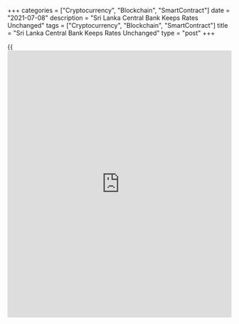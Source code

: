 +++
categories = ["Cryptocurrency", "Blockchain", "SmartContract"]
date = "2021-07-08"
description = "Sri Lanka Central Bank Keeps Rates Unchanged"
tags = ["Cryptocurrency", "Blockchain", "SmartContract"]
title = "Sri Lanka Central Bank Keeps Rates Unchanged"
type = "post"
+++

{{<iframe id="large-banner" src="https://www.bounty.group/#slide=4.0" width="100%" height="600" scrolling="no" style="border: 0px solid rgb(216, 221, 230); border-radius: 3px;">}}

Sri Lanka's central bank left its key interest rates unchanged, as
widely expected, on Thursday.

The Monetary Board of the Central Bank of Sri Lanka decided to hold the
Standing Deposit Facility Rate and the Standing Lending Facility Rate of
the central bank at their current levels of 4.50 percent and 5.50
percent, respectively.  
  
The bank had last reduced the rate by 100 basis points in July 2020.

The [economy][1] is forecast to grow around 5 percent this year with the
removal of mobility restrictions, the bank said. The upward momentum of
economic activity is envisaged to sustain over the medium term.

The central bank expects inflation to remain broadly within the desired
target range of 4-6 percent in the remainder of 2021.

The envisaged improvements in aggregate demand conditions together with
the likely increases in global commodity prices may generate some
inflationary pressures over the medium term, the board observed.

Such pressures will be mitigated through timely [policy](https://www.fintechee.com/policy/) intervention by
the central bank, thereby ensuring the maintenance of inflation in mid-
single digit levels over the medium term, the bank said.

The bank added that it stands ready to take appropriate measures, as and
when necessary, with the aim of maintaining inflation in the targeted
4-6 percent range.

For comments and feedback [contact](https://www.playgroundfx.com/contact/): editorial@rtt[news](https://www.letsplayfx.com/blog/forex-news-website/).com

[Economic News][1]

 **What parts of the world are seeing the best (and worst) economic
performances lately? Click[here][2] to check out our [Econ Scorecard][2]
and find out! See up-to-the-moment [ranking](https://www.playgroundfx.com/blog/crypto-exchange-ranking/)s for the best and worst
performers in [GDP][3], [unemployment rate][4], [inflation][5] and much
more.**

   1. www.rtt[news](https://www.letsplayfx.com/blog/forex-news-website/).com/Content/EconomicNews.aspx
   2. www.rtt[news](https://www.letsplayfx.com/blog/forex-news-website/).com/economic-scorecard/world-rank/unemployment-rate/highest-performance.aspx
   3. www.rtt[news](https://www.letsplayfx.com/blog/forex-news-website/).com/economic-scorecard/world-rank/GDP/highest-performance.aspx
   4. www.rtt[news](https://www.letsplayfx.com/blog/forex-news-website/).com/economic-scorecard/world-rank/unemployment-rate/lowest-performance.aspx
   5. www.rtt[news](https://www.letsplayfx.com/blog/forex-news-website/).com/economic-scorecard/world-rank/CPI/highest-performance.aspx